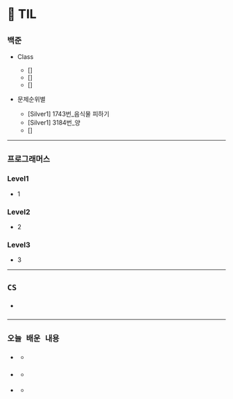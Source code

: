 # 🚩 TIL

## **`백준`**

- Class

  - []
  - []
  - []

- 문제순위별
  - [Silver1] 1743번\_음식물 피하기
  - [Silver1] 3184번\_양
  - []

---

## **`프로그래머스`**

### Level1

- 1

### Level2

- 2

### Level3

- 3

---

## **`CS`**

- ###

---

## **`오늘 배운 내용`**

- ###
  -
- ###
  -
- ####
  -

